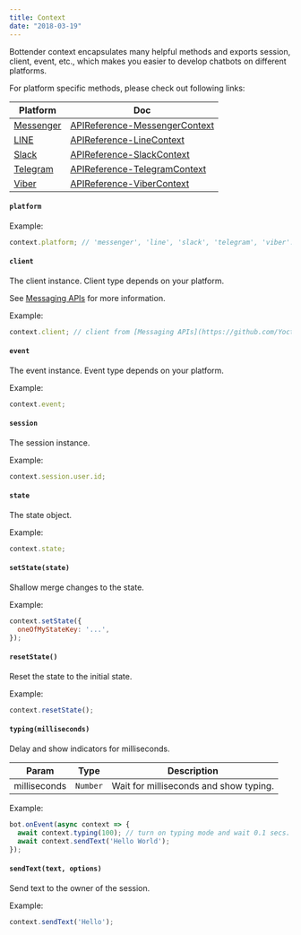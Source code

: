 ```yaml
---
title: Context
date: "2018-03-19"
---
```


Bottender context encapsulates many helpful methods and exports session, client, event, etc., which makes you easier to develop chatbots on different platforms.

For platform specific methods, please check out following links:

| Platform                                | Doc                                                                                          |
| --------------------------------------- | -------------------------------------------------------------------------------------------- |
| [Messenger](https://www.messenger.com/) | [APIReference-MessengerContext](https://bottender.js.org/docs/APIReference-MessengerContext) |
| [LINE](https://line.me/)                | [APIReference-LineContext](https://bottender.js.org/docs/APIReference-LineContext)           |
| [Slack](https://slack.com/)             | [APIReference-SlackContext](https://bottender.js.org/docs/APIReference-SlackContext)         |
| [Telegram](https://telegram.org/)       | [APIReference-TelegramContext](https://bottender.js.org/docs/APIReference-TelegramContext)   |
| [Viber](https://www.viber.com/)         | [APIReference-ViberContext](https://bottender.js.org/docs/APIReference-ViberContext)         |

#### `platform`

Example:

```js
context.platform; // 'messenger', 'line', 'slack', 'telegram', 'viber'...
```

#### `client`

The client instance. Client type depends on your platform.

See [Messaging APIs](https://github.com/Yoctol/messaging-apis) for more information.

Example:

```js
context.client; // client from [Messaging APIs](https://github.com/Yoctol/messaging-apis)
```

#### `event`

The event instance. Event type depends on your platform.

Example:

```js
context.event;
```

#### `session`

The session instance.

Example:

```js
context.session.user.id;
```

#### `state`

The state object.

Example:

```js
context.state;
```

#### `setState(state)`

Shallow merge changes to the state.

Example:

```js
context.setState({
  oneOfMyStateKey: '...',
});
```

#### `resetState()`

Reset the state to the initial state.

Example:

```js
context.resetState();
```

#### `typing(milliseconds)`

Delay and show indicators for milliseconds.

| Param        | Type     | Description                            |
| ------------ | -------- | -------------------------------------- |
| milliseconds | `Number` | Wait for milliseconds and show typing. |

Example:

```js
bot.onEvent(async context => {
  await context.typing(100); // turn on typing mode and wait 0.1 secs.
  await context.sendText('Hello World');
});
```

#### `sendText(text, options)`

Send text to the owner of the session.

Example:

```js
context.sendText('Hello');
```
